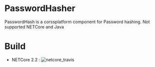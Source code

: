 # PasswordHasher
PasswordHash is a corssplatform component for Password hashing. Not supported NETCore and Java

# Build
* NETCore 2.2 : ![netcore_travis](https://www.travis-ci.org/standardcore/PasswordHasher-NETCore.svg?branch=master)
